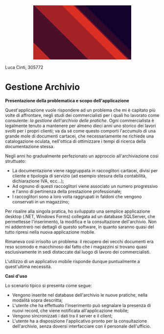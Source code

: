 <p align="center"><img src="assets/sfondoLogin.png" alt="Gestione Archivio Logo" width=320/></p>

Luca Cinti, 305772

# Gestione Archivio

**Presentazione della problematica e scopo dell'applicazione**

Quest'applicazione vuole rispondere ad un problema che mi è capitato più volte di affrontare, negli studi dei commercialisti per i quali ho lavorato come consulente: *la gestione dell'archivio delle pratiche*.
Ogni commercialista è legalmente tenuto a mantenere per almeno dieci anni uno storico dei lavori svolti per i propri clienti; va da sé come questo comporti l'accumulo di una grande mole di documenti cartacei, che necessariamente ne richiede una catalogazione oculata, nell'ottica di ottimizzare i tempi di ricerca della documentazione stessa.

Negli anni ho gradualmente perfezionato un approccio all'archiviazione così struttuato:
  * La documentazione viene raggruppata in raccoglitori cartacei, divisi per cliente e tipologia di servizio (ad esempio stesura della contabilità, dichiarazione IVA, ecc...);
  * Ad ognuno di questi raccoglitori viene associato un numero progressivo e l'anno di pertinenza della prestazione professionale;
  * I raccoglitori sono a loro volta raggrupati in faldoni che vengono conservati in un magazzino;

Per risalire alla singola pratica, ho sviluppato una semplice applicazione desktop (.NET, Windows Forms) collegata ad un database SQLServer, che permettesse l'inserimento, la modifica e la consultazione dell'archivio.
Non mi addentrerò nei dettagli di questo software, in quanto saranno quasi del tutto ripresi nella nuova applicazione mobile.

Rimaneva così irrisolto un problema: il recupero dei vecchi documenti era reso scomodo e macchinoso dal fatto che i magazzini si trovano quasi esclusivamente in sedi distaccate dal luogo di lavoro dei commercialisti.

L'utilizzo di un applicativo mobile risponde dunque puntualmente a quest'ultima necessità.

**Casi d'uso**

Lo scenario tipico si presenta come segue:
  * Vengono inserite nel database dell'archivio le nuove pratiche, nella modalità sopra descritta;
  * L'utente che ha effettuato l'inserimento può segnalare la presenza di nuovi record, che viene notificata all'applicazione mobile;
  * Vengono sincronizzati i dati tra il server e il client;
  * L'utente ha a disposizione l'applicativo pronto per la consultazione dell'archivio, senza doversi interfacciare con il personale dell'ufficio.
